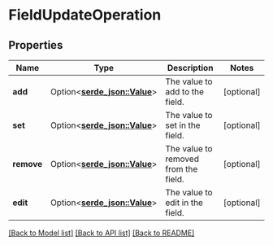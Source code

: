 # FieldUpdateOperation

## Properties

Name | Type | Description | Notes
------------ | ------------- | ------------- | -------------
**add** | Option<[**serde_json::Value**](.md)> | The value to add to the field. | [optional]
**set** | Option<[**serde_json::Value**](.md)> | The value to set in the field. | [optional]
**remove** | Option<[**serde_json::Value**](.md)> | The value to removed from the field. | [optional]
**edit** | Option<[**serde_json::Value**](.md)> | The value to edit in the field. | [optional]

[[Back to Model list]](../README.md#documentation-for-models) [[Back to API list]](../README.md#documentation-for-api-endpoints) [[Back to README]](../README.md)


